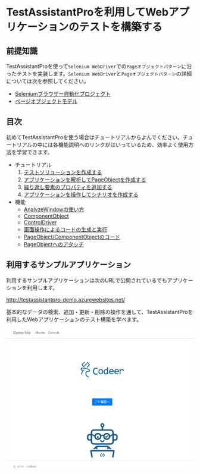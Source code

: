 # TestAssistantProを利用してWebアプリケーションのテストを構築する

## 前提知識

TestAssistantProを使って`Selenium WebDriver`での`Pageオブジェクトパターン`に沿ったテストを実装します。`Selenium WebDriver`と`Pageオブジェクトパターン`の詳細については次を参照してください。

- [Seleniumブラウザー自動化プロジェクト](https://www.selenium.dev/documentation/ja/)
- [ページオブジェクトモデル](https://www.selenium.dev/documentation/ja/guidelines_and_recommendations/page_object_models/)

## 目次

初めてTestAssistantProを使う場合はチュートリアルからよんでください。チュートリアルの中には各機能説明へのリンクがはいっているため、効率よく使用方法を学習できます。

- チュートリアル
  1. [テストソリューションを作成する](tutorial/Sln.md)
  2. [アプリケーションを解析してPageObjectを作成する](tutorial/PageObject.md)
  3. [繰り返し要素のプロパティを追加する](tutorial/ComponentObject.md)
  4. [アプリケーションを操作してシナリオを作成する](tutorial/Scenario.md)
- 機能
  - [AnalyzeWindowの使い方](feature/AnalyzeWindow.md)
  - [ComponentObject](feature/ComponentObject.md)
  - [ControlDriver](feature/ControlDriver.md)
  - [画面操作によるコードの生成と実行](feature/CaptureAndExecute.md)
  - [PageObject/ComponentObjectのコード](feature/GeneratedCode.md)
  - [PageObjectへのアタッチ](feature/Attach.md)

## 利用するサンプルアプリケーション

利用するサンプルアプリケーションは次のURLで公開されているでもアプリケーションを利用します。

http://testassistantpro-demo.azurewebsites.net/

基本的なデータの検索、追加・更新・削除の操作を通して、TestAssistantProを利用したWebアプリケーションのテスト構築を学べます。

![トップページ](./img/readme_1.png)